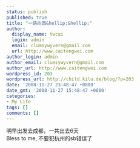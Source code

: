 ```yaml
---
status: publish
published: true
title: "一路向西&hellip;&hellip;"
author:
  display_name: twcai
  login: admin
  email: clumsywyvern@gmail.com
  url: http://www.caitengwei.com
author_login: admin
author_email: clumsywyvern@gmail.com
author_url: http://www.caitengwei.com
wordpress_id: 203
wordpress_url: http://child.kilu.de/blog/?p=203
date: '2008-11-27 23:48:47 +0800'
date_gmt: '2008-11-27 15:48:47 +0800'
categories:
- My Life
tags: []
comments: []
---
```

<p>明早出发去成都，一共出去6天<br />
Bless to me, 不要犯杭州的sb错误了</p>
